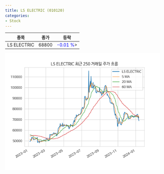 ```yaml
---
title: LS ELECTRIC (010120)
categories:
- Stock
---
```


|종목|종가|등락|
|----|----|----|
|LS ELECTRIC|68800|<span style="color: blue">-0.01 %</span>>|

<!-- more -->

![010120](/assets/images/stock/010120.png)